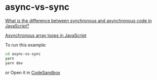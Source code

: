 # async-vs-sync

[What is the difference between synchronous and asynchronous code in JavaScript?](https://www.30secondsofcode.org/articles/s/javascript-sync-async)

[Asynchronous array loops in JavaScript](https://www.30secondsofcode.org/articles/s/javascript-async-array-loops)

To run this example:

```bash
cd async-vs-sync
yarn
yarn dev
```

or Open it in [CodeSandbox](https://codesandbox.io/s/github/bightg30098/async-vs-sync)
